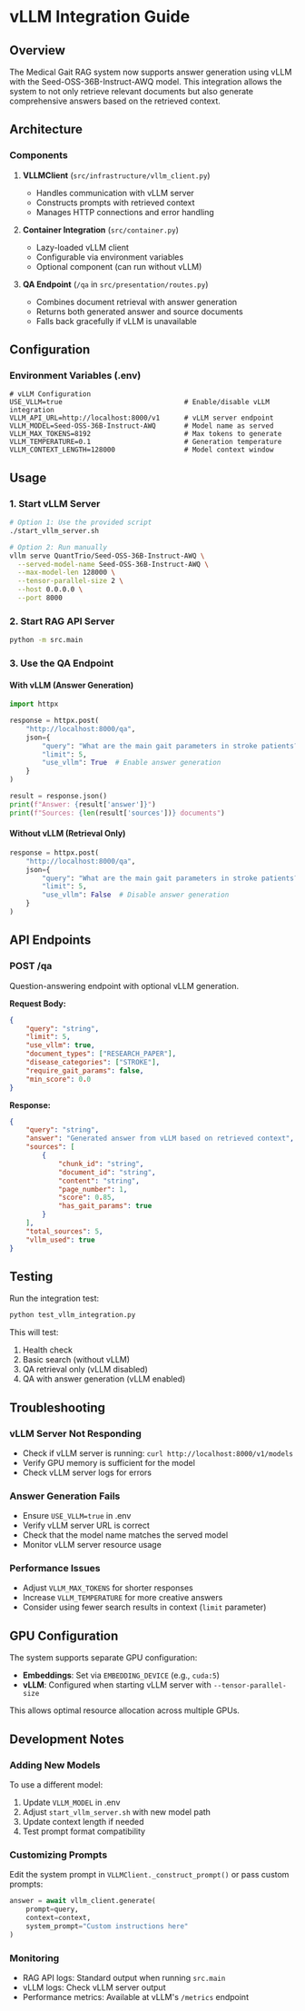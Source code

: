 # vLLM Integration Guide

## Overview
The Medical Gait RAG system now supports answer generation using vLLM with the Seed-OSS-36B-Instruct-AWQ model. This integration allows the system to not only retrieve relevant documents but also generate comprehensive answers based on the retrieved context.

## Architecture

### Components
1. **VLLMClient** (`src/infrastructure/vllm_client.py`)
   - Handles communication with vLLM server
   - Constructs prompts with retrieved context
   - Manages HTTP connections and error handling

2. **Container Integration** (`src/container.py`)
   - Lazy-loaded vLLM client
   - Configurable via environment variables
   - Optional component (can run without vLLM)

3. **QA Endpoint** (`/qa` in `src/presentation/routes.py`)
   - Combines document retrieval with answer generation
   - Returns both generated answer and source documents
   - Falls back gracefully if vLLM is unavailable

## Configuration

### Environment Variables (.env)
```env
# vLLM Configuration
USE_VLLM=true                              # Enable/disable vLLM integration
VLLM_API_URL=http://localhost:8000/v1      # vLLM server endpoint
VLLM_MODEL=Seed-OSS-36B-Instruct-AWQ       # Model name as served
VLLM_MAX_TOKENS=8192                       # Max tokens to generate
VLLM_TEMPERATURE=0.1                       # Generation temperature
VLLM_CONTEXT_LENGTH=128000                 # Model context window
```

## Usage

### 1. Start vLLM Server
```bash
# Option 1: Use the provided script
./start_vllm_server.sh

# Option 2: Run manually
vllm serve QuantTrio/Seed-OSS-36B-Instruct-AWQ \
  --served-model-name Seed-OSS-36B-Instruct-AWQ \
  --max-model-len 128000 \
  --tensor-parallel-size 2 \
  --host 0.0.0.0 \
  --port 8000
```

### 2. Start RAG API Server
```bash
python -m src.main
```

### 3. Use the QA Endpoint

#### With vLLM (Answer Generation)
```python
import httpx

response = httpx.post(
    "http://localhost:8000/qa",
    json={
        "query": "What are the main gait parameters in stroke patients?",
        "limit": 5,
        "use_vllm": True  # Enable answer generation
    }
)

result = response.json()
print(f"Answer: {result['answer']}")
print(f"Sources: {len(result['sources'])} documents")
```

#### Without vLLM (Retrieval Only)
```python
response = httpx.post(
    "http://localhost:8000/qa",
    json={
        "query": "What are the main gait parameters in stroke patients?",
        "limit": 5,
        "use_vllm": False  # Disable answer generation
    }
)
```

## API Endpoints

### POST /qa
Question-answering endpoint with optional vLLM generation.

**Request Body:**
```json
{
    "query": "string",
    "limit": 5,
    "use_vllm": true,
    "document_types": ["RESEARCH_PAPER"],
    "disease_categories": ["STROKE"],
    "require_gait_params": false,
    "min_score": 0.0
}
```

**Response:**
```json
{
    "query": "string",
    "answer": "Generated answer from vLLM based on retrieved context",
    "sources": [
        {
            "chunk_id": "string",
            "document_id": "string",
            "content": "string",
            "page_number": 1,
            "score": 0.85,
            "has_gait_params": true
        }
    ],
    "total_sources": 5,
    "vllm_used": true
}
```

## Testing

Run the integration test:
```bash
python test_vllm_integration.py
```

This will test:
1. Health check
2. Basic search (without vLLM)
3. QA retrieval only (vLLM disabled)
4. QA with answer generation (vLLM enabled)

## Troubleshooting

### vLLM Server Not Responding
- Check if vLLM server is running: `curl http://localhost:8000/v1/models`
- Verify GPU memory is sufficient for the model
- Check vLLM server logs for errors

### Answer Generation Fails
- Ensure `USE_VLLM=true` in .env
- Verify vLLM server URL is correct
- Check that the model name matches the served model
- Monitor vLLM server resource usage

### Performance Issues
- Adjust `VLLM_MAX_TOKENS` for shorter responses
- Increase `VLLM_TEMPERATURE` for more creative answers
- Consider using fewer search results in context (`limit` parameter)

## GPU Configuration

The system supports separate GPU configuration:
- **Embeddings**: Set via `EMBEDDING_DEVICE` (e.g., `cuda:5`)
- **vLLM**: Configured when starting vLLM server with `--tensor-parallel-size`

This allows optimal resource allocation across multiple GPUs.

## Development Notes

### Adding New Models
To use a different model:
1. Update `VLLM_MODEL` in .env
2. Adjust `start_vllm_server.sh` with new model path
3. Update context length if needed
4. Test prompt format compatibility

### Customizing Prompts
Edit the system prompt in `VLLMClient._construct_prompt()` or pass custom prompts:
```python
answer = await vllm_client.generate(
    prompt=query,
    context=context,
    system_prompt="Custom instructions here"
)
```

### Monitoring
- RAG API logs: Standard output when running `src.main`
- vLLM logs: Check vLLM server output
- Performance metrics: Available at vLLM's `/metrics` endpoint